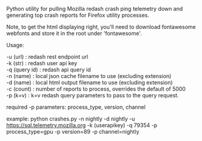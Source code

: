 Python utility for pulling Mozilla redash crash ping telemetry down and generating top crash reports for Firefox utility processes.

Note, to get the html displaying right, you'll need to download fontawesome webfonts and store it in the root under 'fontawesome'.

Usage:

-u (url)      : redash rest endpoint url<br/>
-k (str)      : redash user api key<br/>
-q (query id) : redash api query id<br/>
-n (name)     : local json cache filename to use (excluding extension)<br/>
-d (name)     : local html output filename to use (excluding extension)<br/>
-c (count)    : number of reports to process, overrides the default of 5000<br/>
-p (k=v)      : k=v redash query parameters to pass to the query request.<br/>

required -p parameters: process_type, version, channel

example: python crashes.py -n nightly -d nightly -u https://sql.telemetry.mozilla.org -k (userapikey) -q 79354 -p process_type=gpu -p version=89 -p channel=nightly

